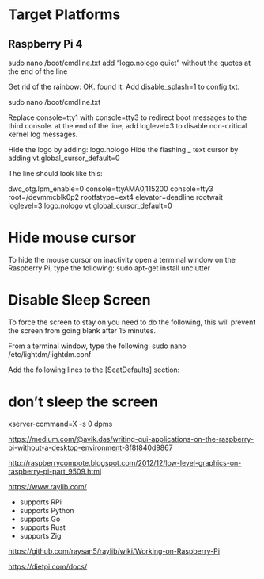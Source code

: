 # Target Platforms

## Raspberry Pi 4

sudo nano /boot/cmdline.txt
add “logo.nologo quiet” without the quotes at the end of the line

Get rid of the rainbow: OK. found it. Add disable_splash=1 to config.txt.


sudo nano /boot/cmdline.txt

Replace console=tty1 with console=tty3 to redirect boot messages to the third console.
at the end of the line, add loglevel=3 to disable non-critical kernel log messages.

Hide the logo by adding: logo.nologo
Hide the flashing _ text cursor by adding vt.global_cursor_default=0

The line should look like this:

dwc_otg.lpm_enable=0 console=ttyAMA0,115200 console=tty3 root=/devmmcblk0p2 rootfstype=ext4 elevator=deadline rootwait loglevel=3 logo.nologo vt.global_cursor_default=0

Hide mouse cursor
==============
To hide the mouse cursor on inactivity open a terminal window on the Raspberry Pi, type the following:
sudo apt-get install unclutter

Disable Sleep Screen
================
To force the screen to stay on you need to do the following, this will prevent the screen from going blank after 15 minutes.

From a terminal window, type the following:
sudo nano /etc/lightdm/lightdm.conf

Add the following lines to the [SeatDefaults] section:
# don’t sleep the screen
xserver-command=X -s 0 dpms


https://medium.com/@avik.das/writing-gui-applications-on-the-raspberry-pi-without-a-desktop-environment-8f8f840d9867

http://raspberrycompote.blogspot.com/2012/12/low-level-graphics-on-raspberry-pi-part_9509.html

https://www.raylib.com/
- supports RPi
- supports Python
- supports Go
- supports Rust
- supports Zig

https://github.com/raysan5/raylib/wiki/Working-on-Raspberry-Pi

https://dietpi.com/docs/
